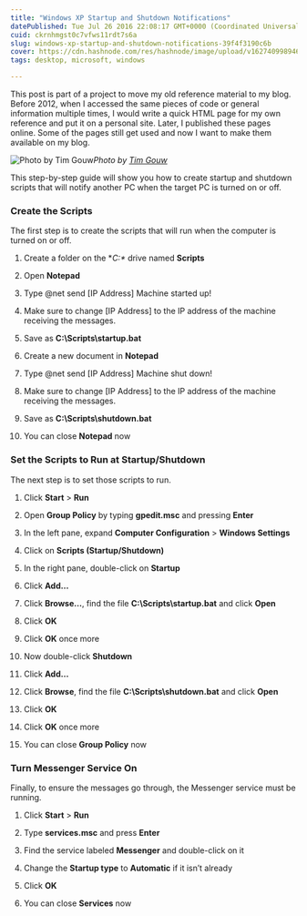 ```yaml
---
title: "Windows XP Startup and Shutdown Notifications"
datePublished: Tue Jul 26 2016 22:08:17 GMT+0000 (Coordinated Universal Time)
cuid: ckrnhmgst0c7vfws11rdt7s6a
slug: windows-xp-startup-and-shutdown-notifications-39f4f3190c6b
cover: https://cdn.hashnode.com/res/hashnode/image/upload/v1627409989462/C8n_NgRrs.jpeg
tags: desktop, microsoft, windows

---
```



This post is part of a project to move my old reference material to my blog. Before 2012, when I accessed the same pieces of code or general information multiple times, I would write a quick HTML page for my own reference and put it on a personal site. Later, I published these pages online. Some of the pages still get used and now I want to make them available on my blog.

![Photo by [Tim Gouw](https://cdn.hashnode.com/res/hashnode/image/upload/v1627409987450/Hj0V0wo1b.html)](https://cdn-images-1.medium.com/max/5984/1*_qLh-FsKPoPwvGfXpl4scA.jpeg)*Photo by [Tim Gouw](https://unsplash.com/@punttim)*

This step-by-step guide will show you how to create startup and shutdown scripts that will notify another PC when the target PC is turned on or off.

### Create the Scripts

The first step is to create the scripts that will run when the computer is turned on or off.

1. Create a folder on the **C:\** drive named **Scripts**

1. Open **Notepad**

1. Type @net send [IP Address] Machine started up!

1. Make sure to change [IP Address] to the IP address of the machine receiving the messages.

1. Save as **C:\Scripts\startup.bat**

1. Create a new document in **Notepad**

1. Type @net send [IP Address] Machine shut down!

1. Make sure to change [IP Address] to the IP address of the machine receiving the messages.

1. Save as **C:\Scripts\shutdown.bat**

1. You can close **Notepad** now

### Set the Scripts to Run at Startup/Shutdown

The next step is to set those scripts to run.

1. Click **Start** > **Run**

1. Open **Group Policy** by typing **gpedit.msc** and pressing **Enter**

1. In the left pane, expand **Computer Configuration** > **Windows Settings**

1. Click on **Scripts (Startup/Shutdown)**

1. In the right pane, double-click on **Startup**

1. Click **Add…**

1. Click **Browse…**, find the file **C:\Scripts\startup.bat** and click **Open**

1. Click **OK**

1. Click **OK** once more

1. Now double-click **Shutdown**

1. Click **Add…**

1. Click **Browse**, find the file **C:\Scripts\shutdown.bat** and click **Open**

1. Click **OK**

1. Click **OK** once more

1. You can close **Group Policy** now

### Turn Messenger Service On

Finally, to ensure the messages go through, the Messenger service must be running.

1. Click **Start** > **Run**

1. Type **services.msc** and press **Enter**

1. Find the service labeled **Messenger** and double-click on it

1. Change the **Startup type** to **Automatic** if it isn’t already

1. Click **OK**

1. You can close **Services** now